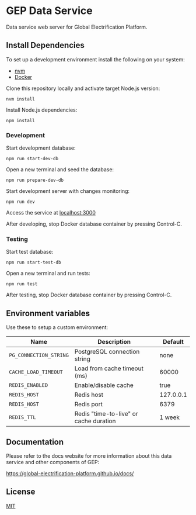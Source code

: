 # GEP Data Service

Data service web server for Global Electrification Platform.

## Install Dependencies

To set up a development environment install the following on your system:

- [nvm](https://github.com/creationix/nvm)
- [Docker](https://www.docker.com/)

Clone this repository locally and activate target Node.js version:

```
nvm install
```

Install Node.js dependencies:

```
npm install
```

### Development

Start development database:

    npm run start-dev-db

Open a new terminal and seed the database:

    npm run prepare-dev-db

Start development server with changes monitoring:

    npm run dev

Access the service at [localhost:3000](http://localhost:3000)

After developing, stop Docker database container by pressing Control-C.

### Testing

Start test database:

    npm run start-test-db

Open a new terminal and run tests:

    npm run test

After testing, stop Docker database container by pressing Control-C.

## Environment variables

Use these to setup a custom environment:

Name|Description|Default
--|--|--
`PG_CONNECTION_STRING`|PostgreSQL connection string|none
`CACHE_LOAD_TIMEOUT`|Load from cache timeout (ms)|60000
`REDIS_ENABLED`|Enable/disable cache|true
`REDIS_HOST`|Redis host|127.0.0.1
`REDIS_HOST`|Redis port|6379
`REDIS_TTL`|Redis "time-to-live" or cache duration|1 week

## Documentation

Please refer to the docs website for more information about this data service and other components of GEP:

https://global-electrification-platform.github.io/docs/

## License

[MIT](LICENSE)

